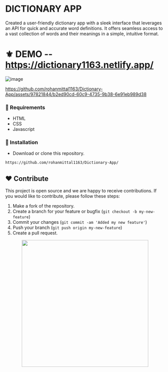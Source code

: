 # DICTIONARY APP

Created a user-friendly dictionary app with a sleek interface that leverages an API for quick and accurate word definitions. It offers seamless access to a vast collection of words and their meanings in a simple, intuitive format.





# ⚜ DEMO -- https://dictionary1163.netlify.app/
![image](https://github.com/rohanmittal1163/Dictionary-App/assets/97821844/76e3d509-a559-4f7e-9fbc-da36d36aa273)



https://github.com/rohanmittal1163/Dictionary-App/assets/97821844/b2ed90cd-60c9-4735-9b38-6e91eb989d38



### 📌 Requirements 

- HTML 
- CSS 
- Javascript

### 🔰 Installation 

- Download or clone this repository.
```bash
https://github.com/rohanmittal1163/Dictionary-App/
```
## ❤ Contribute
This project is open source and we are happy to receive contributions. If you would like to contribute, please follow these steps:

1. Make a fork of the repository.
2. Create a branch for your feature or bugfix (`git checkout -b my-new-feature`)
3. Commit your changes (`git commit -am 'Added my new feature'`)
4. Push your branch (`git push origin my-new-feature`)
5. Create a pull request.

<p align="center">
  <img src="https://user-images.githubusercontent.com/104341274/210186277-0d434bb0-80c0-43a9-b6b0-2e42e18c31a9.png" width="400" />
</p>
